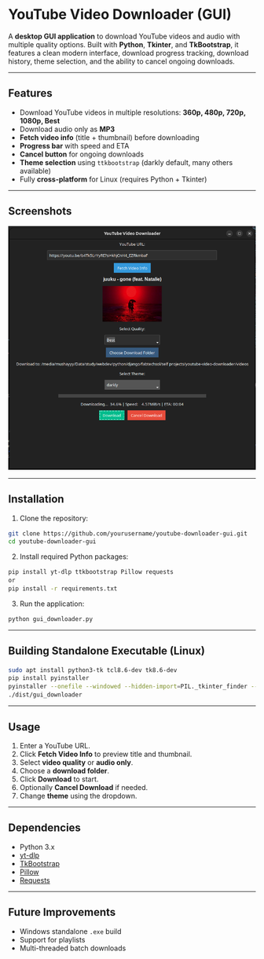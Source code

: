 # YouTube Video Downloader (GUI)

A **desktop GUI application** to download YouTube videos and audio with multiple quality options. Built with **Python**, **Tkinter**, and **TkBootstrap**, it features a clean modern interface, download progress tracking, download history, theme selection, and the ability to cancel ongoing downloads.

---

## Features

- Download YouTube videos in multiple resolutions: **360p, 480p, 720p, 1080p, Best**  
- Download audio only as **MP3**  
- **Fetch video info** (title + thumbnail) before downloading  
- **Progress bar** with speed and ETA  
- **Cancel button** for ongoing downloads  
- **Theme selection** using `ttkbootstrap` (darkly default, many others available)  
- Fully **cross-platform** for Linux (requires Python + Tkinter)  

---

## Screenshots

![Screenshot](screenshots/gui_preview.png)  

---

## Installation

1. Clone the repository:

```bash
git clone https://github.com/yourusername/youtube-downloader-gui.git
cd youtube-downloader-gui
```

2. Install required Python packages:

```bash
pip install yt-dlp ttkbootstrap Pillow requests
or 
pip install -r requirements.txt
```

3. Run the application:

```bash
python gui_downloader.py
```

---

## Building Standalone Executable (Linux)

```bash
sudo apt install python3-tk tcl8.6-dev tk8.6-dev
pip install pyinstaller
pyinstaller --onefile --windowed --hidden-import=PIL._tkinter_finder --icon=icon.png gui_downloader.py
./dist/gui_downloader
```

---

## Usage

1. Enter a YouTube URL.  
2. Click **Fetch Video Info** to preview title and thumbnail.  
3. Select **video quality** or **audio only**.  
4. Choose a **download folder**.  
5. Click **Download** to start.  
6. Optionally **Cancel Download** if needed.  
7. Change **theme** using the dropdown.

---

## Dependencies

- Python 3.x  
- [yt-dlp](https://github.com/yt-dlp/yt-dlp)  
- [TkBootstrap](https://github.com/israel-dryer/ttkbootstrap)  
- [Pillow](https://python-pillow.org/)  
- [Requests](https://docs.python-requests.org/en/latest/)  

---

## Future Improvements

- Windows standalone `.exe` build  
- Support for playlists  
- Multi-threaded batch downloads  

